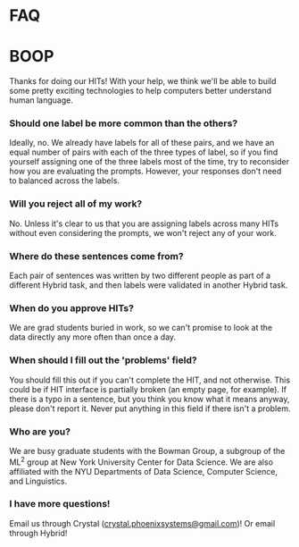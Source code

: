 # FAQ
# BOOP

Thanks for doing our HITs! With your help, we think we'll be able to build some pretty exciting technologies to help computers better understand human language.

### Should one label be more common than the others?
Ideally, no. We already have labels for all of these pairs, and we have an equal number of pairs with each of the three types of label, so if you find yourself assigning one of the three labels most of the time, try to reconsider how you are evaluating the prompts. However, your responses don't need to balanced across the labels.

### Will you reject all of my work?
No. Unless it's clear to us that you are assigning labels across many HITs without even considering the prompts, we won't reject any of your work.

### Where do these sentences come from?
Each pair of sentences was written by two different people as part of a different Hybrid task, and then labels were validated in another Hybrid task.

### When do you approve HITs?
We are grad students buried in work, so we can't promise to look at the data directly any more often than once a day.

### When should I fill out the 'problems' field?
You should fill this out if you can't complete the HIT, and not otherwise. This could be if HIT interface is partially broken (an empty page, for example). If there is a typo in a sentence, but you think you know what it means anyway, please don't report it. Never put anything in this field if there isn't a problem.

### Who are you?
We are busy graduate students with the Bowman Group, a subgroup of the ML<sup>2</sup> group at New York University Center for Data Science. We are also affiliated with the NYU Departments of Data Science, Computer Science, and Linguistics.

### I have more questions!
Email us through Crystal (crystal.phoenixsystems@gmail.com)! Or email through Hybrid!